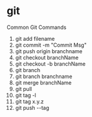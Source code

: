 # git

Common Git Commands

1) git add filename
2) git commit -m "Commit Msg"
3) git push origin branchname
4) git checkout branchName
5) git checkout -b branchName
5) git branch
6) git branch branchname
7) git merge branchName
8) git pull
9) git tag -l 
10) git tag x.y.z
11) git push --tag 

